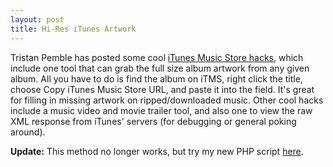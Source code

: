 ```yaml
---
layout: post
title: Hi-Res iTunes Artwork
---
```

Tristan Pemble has posted some cool [iTunes Music Store hacks](http://tpemble.urfbownd.net/itunes/), which include one tool that can grab the full size album artwork from any given album. All you have to do is find the album on iTMS, right click the title, choose Copy iTunes Music Store URL, and paste it into the field. It's great for filling in missing artwork on ripped/downloaded music. Other cool hacks include a music video and movie trailer tool, and also one to view the raw XML response from iTunes' servers (for debugging or general poking around).

**Update:** This method no longer works, but try my new PHP script [here](/2006/09/12/itunes-art-redux/).
